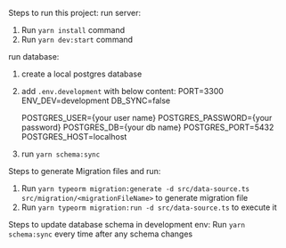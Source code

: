 Steps to run this project:
run server: 
1. Run `yarn install` command
2. Run `yarn dev:start` command

run database: 
1. create a local postgres database
2. add `.env.development` with below content:
   PORT=3300
   ENV_DEV=development
   DB_SYNC=false

   POSTGRES_USER={your user name}
   POSTGRES_PASSWORD={your password}
   POSTGRES_DB={your db name}
   POSTGRES_PORT=5432
   POSTGRES_HOST=localhost
3. run `yarn schema:sync`



Steps to generate Migration files and run:
1. Run `yarn typeorm migration:generate -d src/data-source.ts src/migration/<migrationFileName>` to generate migration file
2. Run `yarn typeorm migration:run -d src/data-source.ts` to execute it

Steps to update database schema in development env:
Run `yarn schema:sync` every time after any schema changes

